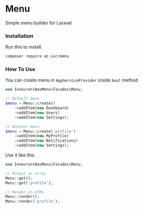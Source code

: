 # Menu

Simple menu builder for Laravel

### Installation
Run this to install:
```bash
composer require az-iar/menu
```

### How To Use
You can create menu in `AppServiceProvider` inside `boot` method
```php
use Inneuron\NavMenu\Facades\Menu;

// Default menu
$menu = Menu::create()
    ->addItem(new Dashboard)
    ->addItem(new Users)
    ->addItem(new Settings);

// Another menu
$menu = Menu::create('profile')
    ->addItem(new MyProfile)
    ->addItem(new Notifications)
    ->addItem(new Settings);
```
Use it like this
```php
use Inneuron\NavMenu\Facades\Menu;

// Output as array
Menu::get();
Menu::get('profile');

// Render in HTML
Menu::render();
Menu::render('profile');
```